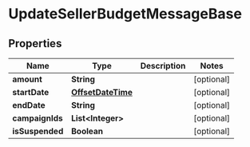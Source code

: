 
# UpdateSellerBudgetMessageBase

## Properties
Name | Type | Description | Notes
------------ | ------------- | ------------- | -------------
**amount** | **String** |  |  [optional]
**startDate** | [**OffsetDateTime**](OffsetDateTime.md) |  |  [optional]
**endDate** | **String** |  |  [optional]
**campaignIds** | **List&lt;Integer&gt;** |  |  [optional]
**isSuspended** | **Boolean** |  |  [optional]



